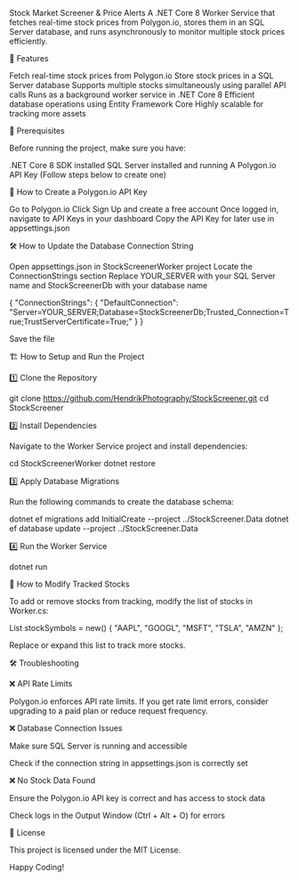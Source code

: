 Stock Market Screener & Price Alerts
A .NET Core 8 Worker Service that fetches real-time stock prices from Polygon.io, stores them in an SQL Server database, and runs asynchronously to monitor multiple stock prices efficiently.

🚀 Features

Fetch real-time stock prices from Polygon.io
Store stock prices in a SQL Server database
Supports multiple stocks simultaneously using parallel API calls
Runs as a background worker service in .NET Core 8
Efficient database operations using Entity Framework Core
Highly scalable for tracking more assets

📌 Prerequisites

Before running the project, make sure you have:

.NET Core 8 SDK installed
SQL Server installed and running
A Polygon.io API Key (Follow steps below to create one)

🔑 How to Create a Polygon.io API Key

Go to Polygon.io
Click Sign Up and create a free account
Once logged in, navigate to API Keys in your dashboard
Copy the API Key for later use in appsettings.json

🛠️ How to Update the Database Connection String

Open appsettings.json in StockScreenerWorker project
Locate the ConnectionStrings section
Replace YOUR_SERVER with your SQL Server name and StockScreenerDb with your database name

{
  "ConnectionStrings": {
    "DefaultConnection": "Server=YOUR_SERVER;Database=StockScreenerDb;Trusted_Connection=True;TrustServerCertificate=True;"
  }
}

Save the file

🏗️ How to Setup and Run the Project

1️⃣ Clone the Repository

git clone https://github.com/HendrikPhotography/StockScreener.git
cd StockScreener

2️⃣ Install Dependencies

Navigate to the Worker Service project and install dependencies:

cd StockScreenerWorker
dotnet restore

3️⃣ Apply Database Migrations

Run the following commands to create the database schema:

dotnet ef migrations add InitialCreate --project ../StockScreener.Data
dotnet ef database update --project ../StockScreener.Data

4️⃣ Run the Worker Service

dotnet run

🔄 How to Modify Tracked Stocks

To add or remove stocks from tracking, modify the list of stocks in Worker.cs:

List<string> stockSymbols = new() { "AAPL", "GOOGL", "MSFT", "TSLA", "AMZN" };

Replace or expand this list to track more stocks.

🛠️ Troubleshooting

❌ API Rate Limits

Polygon.io enforces API rate limits. If you get rate limit errors, consider upgrading to a paid plan or reduce request frequency.

❌ Database Connection Issues

Make sure SQL Server is running and accessible

Check if the connection string in appsettings.json is correctly set

❌ No Stock Data Found

Ensure the Polygon.io API key is correct and has access to stock data

Check logs in the Output Window (Ctrl + Alt + O) for errors

📜 License

This project is licensed under the MIT License.

Happy Coding!
